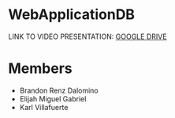 # WebApplicationDB

LINK TO VIDEO PRESENTATION: [GOOGLE DRIVE](https://drive.google.com/drive/folders/1o1nFHhcNw3cGmsBwLUjGv_TC8tXefBZQ?usp=drive_link)

# Members

- Brandon Renz Dalomino
- Elijah Miguel Gabriel
- Karl Villafuerte


